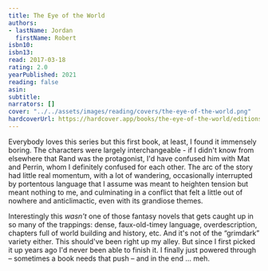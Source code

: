 ```yaml
---
title: The Eye of the World
authors:
- lastName: Jordan
  firstName: Robert
isbn10:
isbn13:
read: 2017-03-18
rating: 2.0
yearPublished: 2021
reading: false
asin:
subtitle:
narrators: []
cover: "../../assets/images/reading/covers/the-eye-of-the-world.png"
hardcoverUrl: https://hardcover.app/books/the-eye-of-the-world/editions/30789251
---
```

Everybody loves this series but this first book, at least, I found it immensely boring. The characters were largely interchangeable - if I didn't know from elsewhere that Rand was the protagonist, I'd have confused him with Mat and Perrin, whom I definitely confused for each other. The arc of the story had little real momentum, with a lot of wandering, occasionally interrupted by portentous language that I assume was meant to heighten tension but meant nothing to me, and culminating in a conflict that felt a little out of nowhere and anticlimactic, even with its grandiose themes.

 Interestingly this  _wasn't_  one of those fantasy novels that gets caught up in so many of the trappings: dense, faux-old-timey language, overdescription, chapters full of world building and history, etc. And it's not of the “grimdark” variety either. This should've been right up my alley. But since I first picked it up years ago I'd never been able to finish it. I finally just powered through – sometimes a book needs that push – and in the end ... meh.
